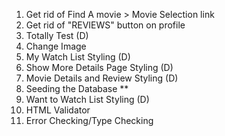 1. Get rid of Find A movie > Movie Selection link
2. Get rid of "REVIEWS" button on profile
3. Totally Test (D)
4. Change Image
5. My Watch List Styling (D)
6. Show More Details Page Styling (D)
7. Movie Details and Review Styling (D)
8. Seeding the Database \*\*
9. Want to Watch List Styling (D)
10. HTML Validator
11. Error Checking/Type Checking
